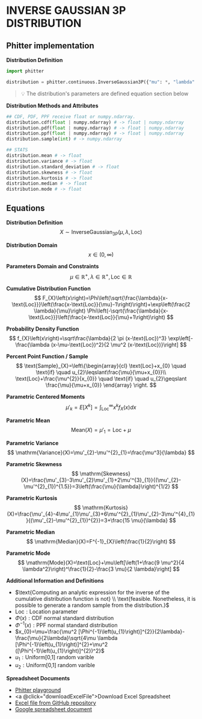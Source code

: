 # INVERSE GAUSSIAN 3P DISTRIBUTION

## Phitter implementation

**Distribution Definition**

```python
import phitter

distribution = phitter.continuous.InverseGaussian3P({"mu": *, "lambda": *, "loc": *})
```

> 💡 The distribution's parameters are defined equation section below

**Distribution Methods and Attributes**

```python
## CDF, PDF, PPF receive float or numpy.ndarray.
distribution.cdf(float | numpy.ndarray) # -> float | numpy.ndarray
distribution.pdf(float | numpy.ndarray) # -> float | numpy.ndarray
distribution.ppf(float | numpy.ndarray) # -> float | numpy.ndarray
distribution.sample(int) # -> numpy.ndarray

## STATS
distribution.mean # -> float
distribution.variance # -> float
distribution.standard_deviation # -> float
distribution.skewness # -> float
distribution.kurtosis # -> float
distribution.median # -> float
distribution.mode # -> float
```

## Equations

**Distribution Definition**
$$ X\sim\mathrm{InverseGaussian_{3P}}\left(\mu,\lambda,\text{Loc}\right) $$

**Distribution Domain**
$$ x\in\left(0,\infty\right) $$

**Parameters Domain and Constraints**
$$ \mu\in\mathbb{R}^{+}, \lambda\in\mathbb{R}^{+}, \text{Loc}\in\mathbb{R} $$

**Cumulative Distribution Function**
$$ F_{X}\left(x\right)=\Phi\left(\sqrt{\frac{\lambda}{x-\text{Loc}}}\left(\frac{x-\text{Loc}}{\mu}-1\right)\right)+\exp\left(\frac{2 \lambda}{\mu}\right) \Phi\left(-\sqrt{\frac{\lambda}{x-\text{Loc}}}\left(\frac{x-\text{Loc}}{\mu}+1\right)\right) $$

**Probability Density Function**
$$ f_{X}\left(x\right)=\sqrt\frac{\lambda}{2 \pi (x-\text{Loc})^3} \exp\left[-\frac{\lambda (x-\mu-\text{Loc})^2}{2 \mu^2 (x-\text{Loc})}\right] $$

**Percent Point Function / Sample**
$$ \text{Sample}_{X}=\left\{\begin{array}{cl} \text{Loc}+x_{0} \quad \text{if} \quad u_{2}\leqslant\frac{\mu}{\mu+x_{0}}\\ \text{Loc}+\frac{\mu^{2}}{x_{0}} \quad \text{if} \quad u_{2}\geqslant \frac{\mu}{\mu+x_{0}} \end{array} \right. $$

**Parametric Centered Moments**
$$ \mu'_{k}=E[X^k]=\int_{\text{Loc}}^{\infty }x^{k}f_{X}\left(x\right)dx $$

**Parametric Mean**
$$ \mathrm{Mean}(X)=\mu'_{1}=\text{Loc}+\mu $$

**Parametric Variance**
$$ \mathrm{Variance}(X)=\mu'_{2}-\mu'^{2}_{1}=\frac{\mu^3}{\lambda} $$

**Parametric Skewness**
$$ \mathrm{Skewness}(X)=\frac{\mu'_{3}-3\mu'_{2}\mu'_{1}+2\mu'^{3}_{1}}{(\mu'_{2}-\mu'^{2}_{1})^{1.5}}=3\left(\frac{\mu}{\lambda}\right)^{1/2} $$

**Parametric Kurtosis**
$$ \mathrm{Kurtosis}(X)=\frac{\mu'_{4}-4\mu'_{1}\mu'_{3}+6\mu'^{2}_{1}\mu'_{2}-3\mu'^{4}_{1}}{(\mu'_{2}-\mu'^{2}_{1})^{2}}=3+\frac{15 \mu}{\lambda} $$

**Parametric Median**
$$ \mathrm{Median}(X)=F^{-1}_{X}\left(\frac{1}{2}\right) $$

**Parametric Mode**
$$ \mathrm{Mode}(X)=\text{Loc}+\mu\left[\left(1+\frac{9 \mu^2}{4 \lambda^2}\right)^\frac{1}{2}-\frac{3 \mu}{2 \lambda}\right] $$

**Additional Information and Definitions**
- $\text{Computing an analytic expression for the inverse of the cumulative distribution function is not} \\ \text{feasible. Nonetheless, it is possible to generate a random sample from the distribution.}$
- $\text{Loc}:\text{Location parameter}$
- $\Phi\left(x\right):\text{CDF normal standard distribution}$
- $\Phi^{-1}\left(x\right):\text{PPF normal standard distribution}$
- $x_{0}=\mu+\frac{\mu^2 [\Phi^{-1}\left(u_{1}\right)]^{2}}{2\lambda}-\frac{\mu}{2\lambda}\sqrt{4\mu \lambda [\Phi^{-1}\left(u_{1}\right)]^{2}+\mu^2 ([\Phi^{-1}\left(u_{1}\right)]^{2})^2}$
- $u_{1}:\text{Uniform[0,1] random varible}$
- $u_{2}:\text{Uniform[0,1] random varible}$

**Spreadsheet Documents**

-   [Phitter playground](https://phitter.io/distributions/continuous/inverse_gaussian_3p)
-   <a @click="downloadExcelFile">Download Excel Spreadsheet</a>
-   [Excel file from GitHub repository](https://github.com/phitterio/phitter-files/blob/main/continuous/inverse_gaussian_3p.xlsx)
-   [Google spreadsheet document](https://docs.google.com/spreadsheets/d/1wkcSlXnUdMe4by2N9nPA_Cdsz3D0kHL7MVchsjl_CTQ)

<script setup>
const downloadExcelFile = function() {
    const fileId = "inverse_gaussian_3p";
    const url = `https://raw.githubusercontent.com/phitterio/phitter-files/main/continuous/${fileId}.xlsx`;
    const link = document.createElement("a");
    link.href = url;
    link.setAttribute("download", `${fileId}.xlsx`);
    document.body.appendChild(link);
    link.click();
    document.body.removeChild(link);
};
</script>

<style module>
a {
  cursor: pointer;
}
</style>

    